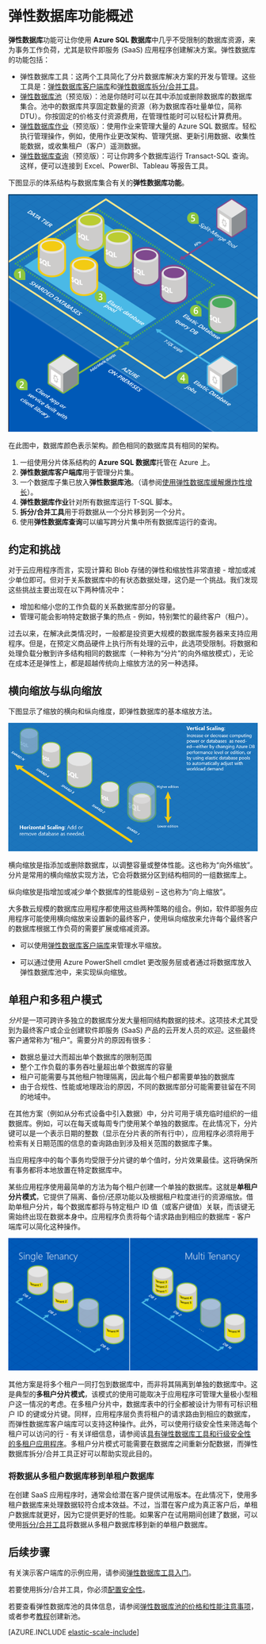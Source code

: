 <properties
    pageTitle="Azure SQL 数据库 - 弹性数据库工具"
    description="使用弹性数据库工具轻松缩放云中的数据库资源。"
    services="sql-database"
    documentationCenter=""
    manager="jeffreyg"
    authors="sidneyh"
    editor=""/>

<tags
    ms.service="sql-database"
    ms.date="08/03/2015"
    wacn.date="09/15/2015"/>

# 弹性数据库功能概述

**弹性数据库**功能可让你使用 **Azure SQL 数据库**中几乎不受限制的数据库资源，来为事务工作负荷，尤其是软件即服务 (SaaS) 应用程序创建解决方案。弹性数据库的功能包括：

* 弹性数据库工具：这两个工具简化了分片数据库解决方案的开发与管理。这些工具是：[弹性数据库客户端库](/documentation/articles/sql-database-elastic-database-client-library)和[弹性数据库拆分/合并工具](/documentation/articles/sql-database-elastic-scale-overview-split-and-merge)。 
* [弹性数据库池](/documentation/articles/sql-database-elastic-pool-guidance)（预览版）：池是你随时可以在其中添加或删除数据库的数据库集合。池中的数据库共享固定数量的资源（称为数据库吞吐量单位，简称 DTU）。你按固定的价格支付资源费用，在管理性能时可以轻松计算费用。 
* [弹性数据库作业](/documentation/articles/sql-database-elastic-jobs-overview)（预览版）：使用作业来管理大量的 Azure SQL 数据库。轻松执行管理操作，例如，使用作业更改架构、管理凭据、更新引用数据、收集性能数据，或收集租户（客户）遥测数据。
* [弹性数据库查询](/documentation/articles/sql-database-elastic-query-overview)（预览版）：可让你跨多个数据库运行 Transact-SQL 查询。这样，便可以连接到 Excel、PowerBI、Tableau 等报告工具。

下图显示的体系结构与数据库集合有关的**弹性数据库功能**。

![弹性数据库工具][1]

在此图中，数据库颜色表示架构。颜色相同的数据库具有相同的架构。

1. 一组使用分片体系结构的 **Azure SQL 数据库**托管在 Azure 上。 
2. **弹性数据库客户端库**用于管理分片集。
3. 一个数据库子集已放入**弹性数据库池**。（请参阅[使用弹性数据库缓解爆炸性增长](/documentation/articles/sql-database-elastic-pool)）。 
4. **弹性数据库作业**针对所有数据库运行 T-SQL 脚本。
5. **拆分/合并工具**用于将数据从一个分片移到另一个分片。
6. 使用**弹性数据库查询**可以编写跨分片集中所有数据库运行的查询。
  
## 约定和挑战

对于云应用程序而言，实现计算和 Blob 存储的弹性和缩放性非常直接 - 增加或减少单位即可。但对于关系数据库中的有状态数据处理，这仍是一个挑战。我们发现这些挑战主要出现在以下两种情况中：

* 增加和缩小您的工作负载的关系数据库部分的容量。
* 管理可能会影响特定数据子集的热点 - 例如，特别繁忙的最终客户（租户）。

过去以来，在解决此类情况时，一般都是投资更大规模的数据库服务器来支持应用程序。但是，在预定义商品硬件上执行所有处理的云中，此选项受限制。将数据和处理负载分散到许多结构相同的数据库（一种称为“分片”的向外缩放模式），无论在成本还是弹性上，都是超越传统向上缩放方法的另一种选择。

## 横向缩放与纵向缩放

下图显示了缩放的横向和纵向维度，即弹性数据库的基本缩放方法。

![横向缩放与纵向缩放][2]

横向缩放是指添加或删除数据库，以调整容量或整体性能。这也称为“向外缩放”。分片是常用的横向缩放实现方法，它会将数据分区到结构相同的一组数据库上。

纵向缩放是指增加或减少单个数据库的性能级别 – 这也称为“向上缩放”。

大多数云规模的数据库应用程序都使用这些两种策略的组合。例如，软件即服务应用程序可能使用横向缩放来设置新的最终客户，使用纵向缩放来允许每个最终客户的数据库根据工作负荷的需要扩展或缩减资源。

* 可以使用[弹性数据库客户端库](/documentation/articles/sql-database-elastic-client-overview)来管理水平缩放。

* 可以通过使用 Azure PowerShell cmdlet 更改服务层或者通过将数据库放入弹性数据库池中，来实现纵向缩放。

## 单租户和多租户模式

*分片*是一项可跨许多独立的数据库分发大量相同结构数据的技术。这项技术尤其受到为最终客户或企业创建软件即服务 (SaaS) 产品的云开发人员的欢迎。这些最终客户通常称为“租户”。需要分片的原因有很多：

* 数据总量过大而超出单个数据库的限制范围
* 整个工作负载的事务吞吐量超出单个数据库的容量
* 租户可能需要与其他租户物理隔离，因此每个租户都需要单独的数据库
* 由于合规性、性能或地理政治的原因，不同的数据库部分可能需要驻留在不同的地域中。

在其他方案（例如从分布式设备中引入数据）中，分片可用于填充临时组织的一组数据库。例如，可以在每天或每周专门使用某个单独的数据库。在此情况下，分片键可以是一个表示日期的整数（显示在分片表的所有行中），应用程序必须将用于检索有关日期范围的信息的查询路由到涉及相关范围的数据库子集。

当应用程序中的每个事务均受限于分片键的单个值时，分片效果最佳。这将确保所有事务都将本地放置在特定数据库中。

某些应用程序使用最简单的方法为每个租户创建一个单独的数据库。这就是**单租户分片模式**，它提供了隔离、备份/还原功能以及根据租户粒度进行的资源缩放。借助单租户分片，每个数据库都将与特定租户 ID 值（或客户键值）关联，而该键无需始终出现在数据本身中。应用程序负责将每个请求路由到相应的数据库 - 客户端库可以简化这种操作。

![单租户与多租户][4]

其他方案是将多个租户一同打包到数据库中，而非将其隔离到单独的数据库中。这是典型的**多租户分片模式**，该模式的使用可能取决于应用程序可管理大量极小型租户这一情况的考虑。在多租户分片中，数据库表中的行全都被设计为带有可标识租户 ID 的键或分片键。同样，应用程序层负责将租户的请求路由到相应的数据库，而弹性数据库客户端库可以支持这种操作。此外，可以使用行级安全性来筛选每个租户可以访问的行 - 有关详细信息，请参阅该[具有弹性数据库工具和行级安全性的多租户应用程序](/documentation/articles/sql-database-elastic-tools-multi-tenant-row-level-security)。多租户分片模式可能需要在数据库之间重新分配数据，而弹性数据库拆分/合并工具正好可以帮助实现此目的。

### 将数据从多租户数据库移到单租户数据库
在创建 SaaS 应用程序时，通常会给潜在客户提供试用版本。在此情况下，使用多租户数据库来处理数据较符合成本效益。不过，当潜在客户成为真正客户后，单租户数据库就更好，因为它提供更好的性能。如果客户在试用期间创建了数据，可以使用[拆分/合并工具](sql-database-elastic-scale-overview-split-and-merge)将数据从多租户数据库移到新的单租户数据库。

## 后续步骤

有关演示客户端库的示例应用，请参阅[弹性数据库工具入门](/documentation/articles/sql-database-elastic-scale-get-started)。

若要使用拆分/合并工具，你必须[配置安全性](/documentation/articles/sql-database-elastic-scale-split-merge-security-configuration)。

若要查看弹性数据库池的具体信息，请参阅[弹性数据库池的价格和性能注意事项](/documentation/articles/sql-database-elastic-pool-guidance)，或者参考[教程](/documentation/articles/sql-database-elastic-pool-portal)创建新池。

[AZURE.INCLUDE [elastic-scale-include](../includes/elastic-scale-include.md)]

<!--Anchors-->
<!--Image references-->
[1]: ./media/sql-database-elastic-scale-introduction/tools.png
[2]: ./media/sql-database-elastic-scale-introduction/h_versus_vert.png
[3]: ./media/sql-database-elastic-scale-introduction/overview.png
[4]: ./media/sql-database-elastic-scale-introduction/single_v_multi_tenant.png

<!---HONumber=69-->
